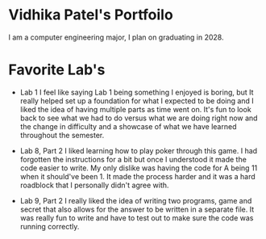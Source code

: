
# Vidhika Patel's Portfoilo
I am a computer engineering major, I plan on graduating in 2028.

# Favorite Lab's 
* Lab 1
  I feel like saying Lab 1 being something I enjoyed is boring, but It really helped set up
  a foundation for what I expected to be doing and I liked the idea of having multiple parts
  as time went on. It's fun to look back to see what we had to do versus what we are doing right
  now and the change in difficulty and a showcase of what we have learned throughout the semester.

* Lab 8, Part 2
  I liked learning how to play poker through this game. I had forgotten the instructions for
  a bit but once I understood it made the code easier to write. My only dislike was having the
  code for A being 11 when it should've been 1. It made the process harder and it was a hard
  roadblock that I personally didn't agree with.

* Lab 9, Part 2
  I really liked the idea of writing two programs, game and secret that also allows for the
  answer to be written in a separate file. It was really fun to write and have to test out to
  make sure the code was running correctly. 
